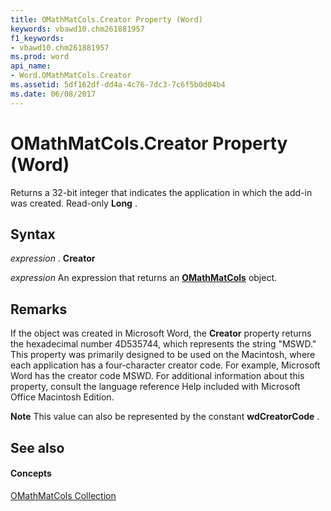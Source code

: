 ```yaml
---
title: OMathMatCols.Creator Property (Word)
keywords: vbawd10.chm261881957
f1_keywords:
- vbawd10.chm261881957
ms.prod: word
api_name:
- Word.OMathMatCols.Creator
ms.assetid: 5df162df-dd4a-4c76-7dc3-7c6f5b0d04b4
ms.date: 06/08/2017
---
```



# OMathMatCols.Creator Property (Word)

Returns a 32-bit integer that indicates the application in which the add-in was created. Read-only  **Long** .


## Syntax

 _expression_ . **Creator**

 _expression_ An expression that returns an **[OMathMatCols](Word.OMathMatCols.md)** object.


## Remarks

If the object was created in Microsoft Word, the  **Creator** property returns the hexadecimal number 4D535744, which represents the string "MSWD." This property was primarily designed to be used on the Macintosh, where each application has a four-character creator code. For example, Microsoft Word has the creator code MSWD. For additional information about this property, consult the language reference Help included with Microsoft Office Macintosh Edition.


 **Note**  This value can also be represented by the constant  **wdCreatorCode** .


## See also


#### Concepts


[OMathMatCols Collection](Word.OMathMatCols.md)

